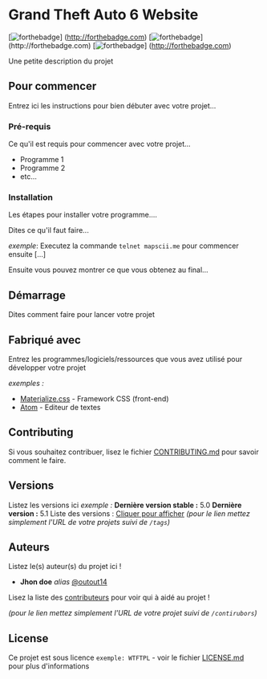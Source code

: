 # Grand Theft Auto 6 Website

[![forthebadge]([http://forthebadge.com/images/badges/built-with-love.svg](https://img.shields.io/badge/Codecademy-FFF0E5?style=for-the-badge&logo=codecademy&logoColor=303347))]
(http://forthebadge.com)  [![forthebadge]([http://forthebadge.com/images/badges/powered-by-electricity.svg](https://img.shields.io/badge/HTML-239120?style=for-the-badge&logo=html5&logoColor=white))](http://forthebadge.com)
[![forthebadge]([[http://forthebadge.com/images/badges/built-with-love.svg](https://img.shields.io/badge/Codecademy-FFF0E5?style=for-the-badge&logo=codecademy&logoColor=303347](https://img.shields.io/badge/CSS-239120?&style=for-the-badge&logo=css3&logoColor=white)))]
(http://forthebadge.com)

Une petite description du projet

## Pour commencer

Entrez ici les instructions pour bien débuter avec votre projet...

### Pré-requis

Ce qu'il est requis pour commencer avec votre projet...

- Programme 1
- Programme 2
- etc...

### Installation

Les étapes pour installer votre programme....

Dites ce qu'il faut faire...

_exemple_: Executez la commande ``telnet mapscii.me`` pour commencer ensuite [...]


Ensuite vous pouvez montrer ce que vous obtenez au final...

## Démarrage

Dites comment faire pour lancer votre projet

## Fabriqué avec

Entrez les programmes/logiciels/ressources que vous avez utilisé pour développer votre projet

_exemples :_
* [Materialize.css](http://materializecss.com) - Framework CSS (front-end)
* [Atom](https://atom.io/) - Editeur de textes

## Contributing

Si vous souhaitez contribuer, lisez le fichier [CONTRIBUTING.md](https://example.org) pour savoir comment le faire.

## Versions
Listez les versions ici 
_exemple :_
**Dernière version stable :** 5.0
**Dernière version :** 5.1
Liste des versions : [Cliquer pour afficher](https://github.com/your/project-name/tags)
_(pour le lien mettez simplement l'URL de votre projets suivi de ``/tags``)_

## Auteurs
Listez le(s) auteur(s) du projet ici !
* **Jhon doe** _alias_ [@outout14](https://github.com/outout14)

Lisez la liste des [contributeurs](https://github.com/your/project/contributors) pour voir qui à aidé au projet !

_(pour le lien mettez simplement l'URL de votre projet suivi de ``/contirubors``)_

## License

Ce projet est sous licence ``exemple: WTFTPL`` - voir le fichier [LICENSE.md](LICENSE.md) pour plus d'informations


